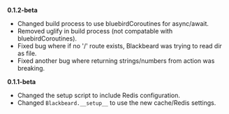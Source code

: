**0.1.2-beta**
- Changed build process to use bluebirdCoroutines for async/await.
- Removed uglify in build process (not compatable with bluebirdCoroutines).
- Fixed bug where if no '/' route exists, Blackbeard was trying to read dir as file.
- Fixed another bug where returning strings/numbers from action was breaking.

**0.1.1-beta**
- Changed the setup script to include Redis configuration.
- Changed `Blackbeard.__setup__` to use the new cache/Redis settings.